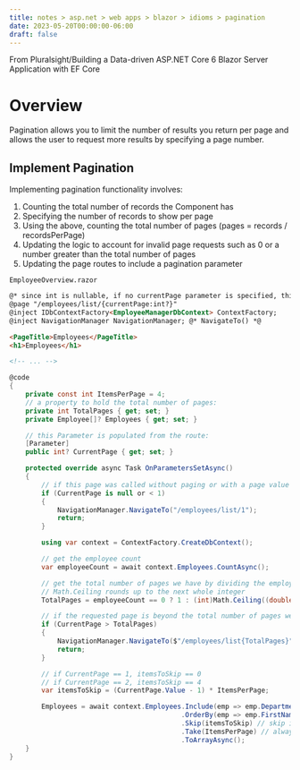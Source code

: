 ```yaml
---
title: notes > asp.net > web apps > blazor > idioms > pagination
date: 2023-05-20T00:00:00-06:00
draft: false
---
```


From Pluralsight/Building a Data-driven ASP.NET Core 6 Blazor Server Application with EF Core

# Overview
Pagination allows you to limit the number of results you return per page and allows the user to request more results by specifying a page number.

## Implement Pagination
Implementing pagination functionality involves:
1. Counting the total number of records the Component has
2. Specifying the number of records to show per page
3. Using the above, counting the total number of pages (pages = records / recordsPerPage)
4. Updating the logic to account for invalid page requests such as 0 or a number greater than the total number of pages
5. Updating the page routes to include a pagination parameter  

`EmployeeOverview.razor`
```html
@* since int is nullable, if no currentPage parameter is specified, this directive will still route to this EmployeeOverview Component: *@
@page "/employees/list/{currentPage:int?}"
@inject IDbContextFactory<EmployeeManagerDbContext> ContextFactory;
@inject NavigationManager NavigationManager; @* NavigateTo() *@

<PageTitle>Employees</PageTitle>
<h1>Employees</h1>

<!-- ... -->
```
```cs
@code
{
    private const int ItemsPerPage = 4;
    // a property to hold the total number of pages:
    private int TotalPages { get; set; }
    private Employee[]? Employees { get; set; }

    // this Parameter is populated from the route:
    [Parameter]
    public int? CurrentPage { get; set; }

    protected override async Task OnParametersSetAsync()
    {
        // if this page was called without paging or with a page value that is <= 0, navigate to /employees/list/1:
        if (CurrentPage is null or < 1)
        {
            NavigationManager.NavigateTo("/employees/list/1");
            return;
        }

        using var context = ContextFactory.CreateDbContext();

        // get the employee count
        var employeeCount = await context.Employees.CountAsync();

        // get the total number of pages we have by dividing the employee count with items per page:
        // Math.Ceiling rounds up to the next whole integer
        TotalPages = employeeCount == 0 ? 1 : (int)Math.Ceiling((double)employeeCount / ItemsPerPage);

        // if the requested page is beyond the total number of pages we have, navigate to the last page that we have:
        if (CurrentPage > TotalPages)
        {
            NavigationManager.NavigateTo($"/employees/list{TotalPages}");
            return;
        }

        // if CurrentPage == 1, itemsToSkip == 0
        // if CurrentPage == 2, itemsToSkip == 4
        var itemsToSkip = (CurrentPage.Value - 1) * ItemsPerPage;

        Employees = await context.Employees.Include(emp => emp.Department)
                                           .OrderBy(emp => emp.FirstName)
                                           .Skip(itemsToSkip) // skip items based on the CurrentPage parameter
                                           .Take(ItemsPerPage) // always take n items
                                           .ToArrayAsync();
    }
}
```
